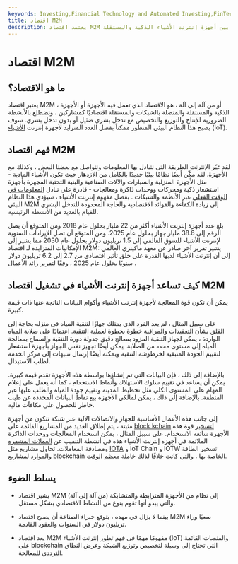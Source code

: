 ```yaml
---
keywords: Investing,Financial Technology and Automated Investing,FinTech
title: اقتصاد M2M
description: يعتمد اقتصاد M2M على التبادل الآمن للمعلومات بين أجهزة إنترنت الأشياء الذكية والمستقلة
---
```


# اقتصاد M2M
## ما هو الاقتصاد؟

يعتبر اقتصاد M2M ، أو من آلة إلى آلة ، هو الاقتصاد الذي تعمل فيه الأجهزة أو الأجهزة الذكية والمستقلة والمتصلة بالشبكات والمستقلة اقتصاديًا كمشاركين ، وتضطلع بالأنشطة الضرورية للإنتاج والتوزيع والتخصيص مع تدخل بشري ضئيل أو بدون تدخل بشري. سوف يصبح هذا النظام البيئي المتطور ممكناً بفضل العدد المتزايد لأجهزة إنترنت [الأشياء](/internet-things) (IoT).

## فهم اقتصاد M2M

لقد غيّر الإنترنت الطريقة التي نتبادل بها المعلومات ونتواصل مع بعضنا البعض ، وكذلك مع الأجهزة. لقد مكّن أيضًا نظامًا بيئيًا جديدًا بالكامل من الازدهار حيث تكون الأشياء المادية - مثل الأجهزة المنزلية والسيارات والآلات الصناعية والبنية التحتية المجهزة بأجهزة استشعار ذكية ومحركات ووحدات ذاكرة ومعالجات - قادرة على تبادل [المعلومات في](/real_time) [الوقت الفعلي](/real_time) عبر الأنظمة والشبكات . بفضل مفهوم إنترنت الأشياء ، سيؤدي هذا النظام البيئي M2M إلى زيادة الكفاءة والفوائد الاقتصادية والحاجة المحدودة للتدخل البشري للقيام بالعديد من الأنشطة الرئيسية.

بلغ عدد أجهزة إنترنت الأشياء أكثر من 22 مليار بحلول عام 2018 ومن المتوقع أن يصل الرقم إلى 38.6 مليار جهاز بحلول عام 2025. ومن المتوقع أن تصل الإيرادات السنوية لإنترنت الأشياء للسوق العالمي إلى 1.5 تريليون دولار بحلول عام 2030 مما يشير إلى الإمكانيات المتزايدة لـ اقتصاد M2M: يشير تقرير آخر صادر عن معهد ماكينزي العالمي إلى أن إنترنت الأشياء لديها القدرة على خلق تأثير اقتصادي من 2.7 إلى 6.2 تريليون دولار سنويًا بحلول عام 2025 ، وفقًا لتقرير رائد الأعمال .

## كيف تساعد أجهزة إنترنت الأشياء في تشغيل اقتصاد M2M

يمكن أن تكون قوة المعالجة لأجهزة إنترنت الأشياء وأكوام البيانات الناتجة عنها ذات قيمة كبيرة.

على سبيل المثال ، لم يعد الفرد الذي يمتلك جهازًا لتنقية المياه في منزله بحاجة إلى القلق بشأن التعقيدات والمراقبة خطوة بخطوة لعملية التنقية. اعتمادًا على صلابة المياه الواردة ، يمكن لجهاز التنقية المزود بمعالج دقيق جدولة دورة التنقية والسماح بمعالجة المياه إلى مستوى محدد من الصلابة. يمكن أيضًا تجهيز نفس الجهاز بأجهزة استشعار لتقييم الجودة المتبقية لخرطوشة التنقية ويمكنه أيضًا إرسال تنبيهات إلى مركز الخدمة لطلب الاستبدال.

بالإضافة إلى ذلك ، فإن البيانات التي تم إنشاؤها بواسطة هذه الأجهزة تقدم قيمة كبيرة. يمكن أن يساعد في تقييم سلوك الاستهلاك وأنماط الاستخدام ، كما أنه يعمل على إعلام المهام على المستوى الكلي مثل تخطيط المدينة وتقييم جودة المياه والطلب عليها عبر المنطقة. بالإضافة إلى ذلك ، يمكن لمالكي الأجهزة بيع نقاط البيانات المحددة عن طيب خاطر للحصول على مكافآت مالية.

إلى جانب هذه الأعمال الأساسية للجهاز والاتصالات الآلية عبر شبكة تتكون من أجهزة مثبتة ، يتم إطلاق العديد من المشاريع القائمة على [block kchain](/blockchain) [لتسخير](/blockchain) قوة هذه الأجهزة شائعة الاستخدام. على سبيل المثال ، يمكن استخدام المعالجات ووحدات الذاكرة الملائمة في أجهزة إنترنت الأشياء هذه في أنشطة التنقيب عن [العملات المشفرة](/cryptocurrency) ومصادقة المعاملات. تحاول مشاريع مثل [IOTA](/iota) و IoT Chain و IOTW تسخير الطاقة والموارد لمشاريع blockchain الخاصة بها ، والتي كانت خلافًا لذلك خاملة معظم الوقت.

## يسلط الضوء

- يشير اقتصاد M2M (من آلة إلى آلة) إلى نظام من الأجهزة المترابطة والمتشابكة والتي يبدو أنها تقوم بنوع من النشاط الاقتصادي بشكل مستقل.

- بينما لا يزال في مهده ، يتوقع خبراء الصناعة أن يصبح اقتصاد M2M سعيًا وراء تريليون دولار في السنوات والعقود القادمة.

- يعد اقتصاد M2M مفهومًا مهمًا في فهم تطور إنترنت الأشياء (IoT) والمنصات القائمة على blockchain التي تحتاج إلى وسيلة لتخصيص وتوزيع الشبكة وعرض النطاق الترددي للمعالجة.

